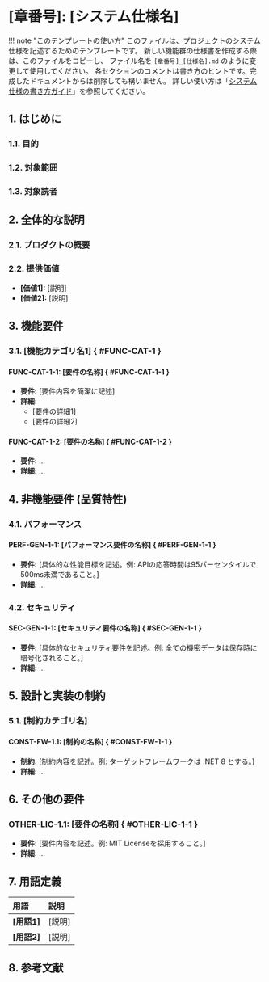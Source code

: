 # [章番号]: [システム仕様名]

!!! note "このテンプレートの使い方"
このファイルは、プロジェクトのシステム仕様を記述するためのテンプレートです。
新しい機能群の仕様書を作成する際は、このファイルをコピーし、
ファイル名を `[章番号]_[仕様名].md` のように変更して使用してください。
各セクションのコメントは書き方のヒントです。完成したドキュメントからは削除しても構いません。
詳しい使い方は「[システム仕様の書き方ガイド](ここにガイドへのパスを記述してください)」を参照してください。

## 1. はじめに

### 1.1. 目的

<!-- この仕様書が何を定義するのか、その目的を簡潔に記述します。 -->

### 1.2. 対象範囲

<!-- この仕様書が対象とするプロダクトの範囲や機能を記述します。 -->

### 1.3. 対象読者

<!-- この仕様書を読むことが想定される読者をリストアップします。（例: プロジェクト開発者、QAエンジニア、プロダクトマネージャーなど） -->

## 2. 全体的な説明

### 2.1. プロダクトの概要

<!-- プロダクトや機能がどのようなもので、どのような課題を解決するのか、全体像を説明します。 -->

### 2.2. 提供価値

<!-- このプロダクト/機能がユーザーやビジネスに提供する価値を箇条書きで記述します。 -->

- **[価値1]:** [説明]
- **[価値2]:** [説明]

## 3. 機能要件

<!-- プロダクトが提供すべき具体的な「機能」に関する要件を記述します。各要件には一意のIDを付与し、トレーサビリティを確保します。 -->

### 3.1. [機能カテゴリ名1] { #FUNC-CAT-1 }

#### FUNC-CAT-1-1: [要件の名称] { #FUNC-CAT-1-1 }

- **要件:** [要件内容を簡潔に記述]
- **詳細:**
  - [要件の詳細1]
  - [要件の詳細2]

#### FUNC-CAT-1-2: [要件の名称] { #FUNC-CAT-1-2 }

- **要件:** ...
- **詳細:** ...

## 4. 非機能要件 (品質特性)

<!-- 機能以外の、システムの品質に関する要件を記述します。 -->

### 4.1. パフォーマンス

#### PERF-GEN-1-1: [パフォーマンス要件の名称] { #PERF-GEN-1-1 }

- **要件:** [具体的な性能目標を記述。例: APIの応答時間は95パーセンタイルで500ms未満であること。]
- **詳細:** ...

### 4.2. セキュリティ

#### SEC-GEN-1-1: [セキュリティ要件の名称] { #SEC-GEN-1-1 }

- **要件:** [具体的なセキュリティ要件を記述。例: 全ての機密データは保存時に暗号化されること。]
- **詳細:** ...

<!-- 他にも信頼性、保守性、移植性など、必要に応じてセクションを追加します。 -->

## 5. 設計と実装の制約

<!-- プロダクトを設計・実装する上で遵守すべき技術的な制約事項を記述します。 -->

### 5.1. [制約カテゴリ名]

#### CONST-FW-1.1: [制約の名称] { #CONST-FW-1-1 }

- **制約:** [制約内容を記述。例: ターゲットフレームワークは .NET 8 とする。]
- **詳細:** ...

## 6. その他の要件

<!-- 上記のカテゴリに含まれない、ライセンス、ドキュメント、配布方法などの補足的な要件を記述します。 -->

### OTHER-LIC-1.1: [要件の名称] { #OTHER-LIC-1-1 }

- **要件:** [要件内容を記述。例: MIT Licenseを採用すること。]
- **詳細:** ...

## 7. 用語定義

<!-- この仕様書内で使用される専門用語や略語を定義します。 -->

| 用語        | 説明   |
| :---------- | :----- |
| **[用語1]** | [説明] |
| **[用語2]** | [説明] |

## 8. 参考文献

<!-- この仕様書を作成する上で参考にしたドキュメント、Webサイト、論文などへのリンクを記載します。 -->
